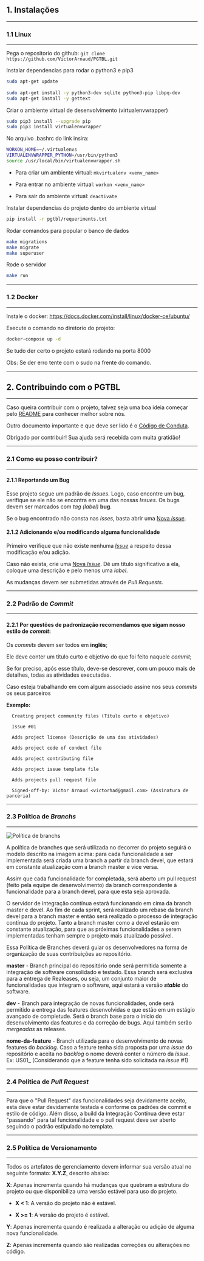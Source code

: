 ## 1. Instalações
***
### 1.1 Linux
***

Pega o repositorio do github: ```git clone https://github.com/VictorArnaud/PGTBL.git```

Instalar dependencias para rodar o python3 e pip3

```sh
sudo apt-get update
  
sudo apt-get install -y python3-dev sqlite python3-pip libpq-dev
sudo apt-get install -y gettext
```

Criar o ambiente virtual de desenvolvimento (virtualenvwrapper)

```sh
sudo pip3 install --upgrade pip
sudo pip3 install virtualenvwrapper
```

No arquivo .bashrc do link insira:

```sh
WORKON_HOME=~/.virtualenvs
VIRTUALENVWRAPPER_PYTHON=/usr/bin/python3
source /usr/local/bin/virtualenvwrapper.sh
```

- Para criar um ambiente virtual: ```mkvirtualenv <venv_name>```

- Para entrar no ambiente virtual: ```workon <venv_name>```

- Para sair do ambiente virtual: ```deactivate```

Instalar dependencias do projeto dentro do ambiente virtual

```sh
pip install -r pgtbl/requeriments.txt
```

Rodar comandos para popular o banco de dados

```sh
make migrations
make migrate
make superuser
```

Rode o servidor

```sh
make run
```

***
### 1.2 Docker
***

Instale o docker: https://docs.docker.com/install/linux/docker-ce/ubuntu/

Execute o comando no diretorio do projeto:

```sh
docker-compose up -d
```

Se tudo der certo o projeto estará rodando na porta 8000

Obs: Se der erro tente com o sudo na frente do comando.

***
## 2. Contribuindo com o PGTBL
***

Caso queira contribuir com o projeto, talvez seja uma boa ideia começar pelo [README](https://github.com/VictorArnaud/TBL/blob/master/README.md) para conhecer melhor sobre nós. 

Outro documento importante e que deve ser lido é o [Código de Conduta](https://github.com/VictorArnaud/TBL/blob/master/.github/CODE_OF_CONDUCT.md).

Obrigado por contribuir! Sua ajuda será recebida com muita gratidão!

***
### 2.1 Como eu posso contribuir?
***

#### 2.1.1 Reportando um Bug

Esse projeto segue um padrão de _Issues_. Logo, caso encontre um bug, verifique se ele não se encontra em uma das nossas _Issues_. Os bugs devem ser marcados com _tag (label)_ __bug__.

Se o bug encontrado não consta nas _Isses_, basta abrir uma [Nova _Issue_](https://github.com/VictorArnaud/TBL/issues/new).

#### 2.1.2 Adicionando e/ou modificando alguma funcionalidade

Primeiro verifique que não existe nenhuma [_Issue_](https://github.com/VictorArnaud/TBL/issues) a respeito dessa modificação e/ou adição.

Caso não exista, crie uma [Nova _Issue_](https://github.com/VictorArnaud/TBL/issues/new). Dê um título significativo a ela, coloque uma descrição e pelo menos uma _label_.

As mudanças devem ser submetidas através de _Pull Requests_.

***
### 2.2 Padrão de _Commit_
***

#### 2.2.1 Por questões de padronização recomendamos que sigam nosso estilo de _commit_:

Os _commits_ devem ser todos em __inglês__;

Ele deve conter um título curto e objetivo do que foi feito naquele _commit_;

Se for preciso, após esse título, deve-se descrever, com um pouco mais de detalhes, todas as atividades executadas.

Caso esteja trabalhando em com algum associado assine nos seus _commits_ os seus parceiros

__Exemplo:__

```
  Creating project community files (Título curto e objetivo)

  Issue #01

  Adds project license (Descrição de uma das atividades)

  Adds project code of conduct file

  Adds project contributing file

  Adds project issue template file

  Adds projects pull request file

  Signed-off-by: Victor Arnaud <victorhad@gmail.com> (Assinatura de parceria)
```

***
### 2.3 Política de _Branchs_
***

![Política de branchs](https://cloud.githubusercontent.com/assets/14116020/21487025/bcc38f2c-cba6-11e6-9447-f392a31a2b2d.png)

A política de branches que será utilizada no decorrer do projeto seguirá o modelo descrito na imagem acima: para cada funcionalidade a ser implementada será criada uma branch a partir da branch devel, que estará em constante atualização com a branch master e vice versa.

Assim que cada funcionalidade for completada, será aberto um pull request (feito pela equipe de desenvolvimento) da branch correspondente à funcionalidade para a branch devel, para que esta seja aprovada.

O servidor de integração contínua estará funcionando em cima da branch master e devel. Ao fim de cada sprint, será realizado um rebase da branch devel para a branch master e então será realizado o processo de integração contínua do projeto. Tanto a branch master como a devel estarão em constante atualização, para que as próximas funcionalidades a serem implementadas tenham sempre o projeto mais atualizado possível.

Essa Política de Branches deverá guiar os desenvolvedores na forma de organização de suas contribuições ao repositório.

__master__ - Branch principal do repositório onde será permitida somente a integração de software consolidado e testado. Essa branch será exclusiva para a entrega de Realeases, ou seja, um conjunto maior de funcionalidades que integram o software, aqui estará a versão _**stable**_ do software.

__dev__ - Branch para integração de novas funcionalidades, onde será permitido a entrega das features desenvolvidas e que estão em um estágio avançado de completude. Será o branch base para o início do desenvolvimento das features e da correção de bugs. Aqui também serão _mergeadas_ as releases.

__nome-da-feature__ - Branch utilizada para o desenvolvimento de novas features do _backlog_. Caso a feature tenha sida proposta por uma _issue_ do repositório e aceita no _backlog_ o nome deverá conter o número da _issue_. 
Ex: US01_<nome-da-nova-feature> (Considerando que a feature tenha sido solicitada na _issue_ #1)

***
### 2.4 Política de _Pull Request_
***

Para que o "Pull Request" das funcionalidades seja devidamente aceito, esta deve estar devidamente testada e conforme os padrões de commit e estilo de código. Além disso, a build da Integração Contínua deve estar "passando" para tal funcionalidade e o pull request deve ser aberto seguindo o padrão estipulado no template.

***
### 2.5 Política de Versionamento
***

Todos os artefatos de gerenciamento devem informar sua versão atual no seguinte formato: **X.Y.Z**, descrito abaixo:

**X**: Apenas incrementa quando há mudanças que quebram a estrutura do projeto ou que disponibiliza uma versão estável para uso do projeto.

* **X < 1**: A versão do projeto não é estável.

* **X >= 1**: A versão do projeto é estável.

**Y**: Apenas incrementa quando é realizada a alteração ou adição de alguma nova funcionalidade.

**Z**: Apenas incrementa quando são realizadas correções ou alterações no código.

